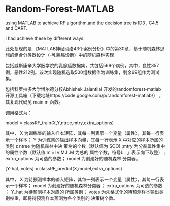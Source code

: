# Random-Forest-MATLAB

using MATLAB to achieve RF algorithm,and the decision tree is ID3 , C4.5 and CART.

I had achieve these by different ways.

此处复现的是 《MATLAB神经网络43个案例分析》中的第30章，基于随机森林思想的组合分类器设计（-乳腺癌诊断）中的随机森林实现

包括威斯康辛大学医学院的乳腺癌数据集，共包括569个病例，其中，良性357例，恶性212例。该次实现随机选取500组数据作为训练集，剩余69组作为测试集。

包括科罗拉多大学博尔德分校Abhishek Jaiantilal 开发的randomforest-matlab开源工具箱（下载地址https://code.google.com/p/randomforest-matlab/）
，其复现代码见 main.m 函数。

调用格式为：

model = classRF_train(X,Y,ntree,mtry,extra_options)

其中， X 为训练集的输入样本矩阵，其每一列表示一个变量（属性〉，其每一行表示一个样本； Y
为训练集的输出样本向量，其每一行表示 X 中对应的样本所属的类别 z ntree 为随机森林中决
策树的个数（默认值为 SOO) ;mtry 为分裂属性集中的属性个数（默认值 m =l v'MJ .M 为总的
属性个数，符号L . 」表示向下取整） ; extra_options 为可选的参数； model 为创建好的随机森林
分类器。

[Y-hat, votes] = classRF_predict(X,model,extra_options)

其中， X 为待预测样本的输入矩阵，其每一列表示一个变量（属性〉，其每一行表示一个样本；
model 为创建好的随机森林分类器； extra_options 为可选的参数 ； Y_hat 为待预测样本对应的
所属类别； votes 为朱格式化的待预测样本输出类别权重，即将待预测样本预测为各个类别的
决策树个数。

